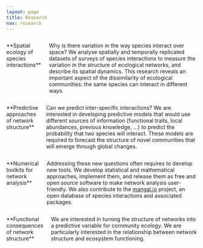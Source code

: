 ```yaml
---
layout: page
title: Research
nav: research
---
```


<div class="row">

<div class="six columns" markdown="1">
<p class="lead text-primary" markdown="1">**Spatial ecology of species interactions**</p>

Why is there variation in the way species interact over space? We analyse
spatially and temporally replicated datasets of surveys of species interactions
to measure the variation in the structure of ecological networks, and
describe its spatial dynamics. This research reveals an important aspect of
the dissimilarity of ecological communities: the same species can interact
in different ways.
</div>

<div class="six columns" markdown="1">
<p class="lead text-primary" markdown="1">**Predictive approaches of network structure**</p>

Can we predict inter-specific interactions? We are interested in developing
predictive models that would use different sources of information (functional
traits, local abundances, previous knowledge, ...) to predict the probability
that two species will interact. These models are required to forecast the
structure of novel communities that will emerge through global changes.
</div>

<div class="six columns" markdown="1">
<p class="lead text-primary" markdown="1">**Numerical toolkits for network analysis**</p>

Addressing these new questions often requires to develop new tools. We develop
statistical and mathematical approaches, implement them, and release them as
free and open source software to make network analysis user-friendly. We also
contribute to the [mangal.io](http://mangal.io) project, an open database
of species interactions and associated packages.
</div>

<div class="six columns" markdown="1">
<p class="lead text-primary" markdown="1">**Functional consequences of network structure**</p>

We are interested in turning the structure of networks into a predictive
variable for community ecology. We are particularly interested in the
relationship between network structure and ecosystem functioning.
</div>

</div>
